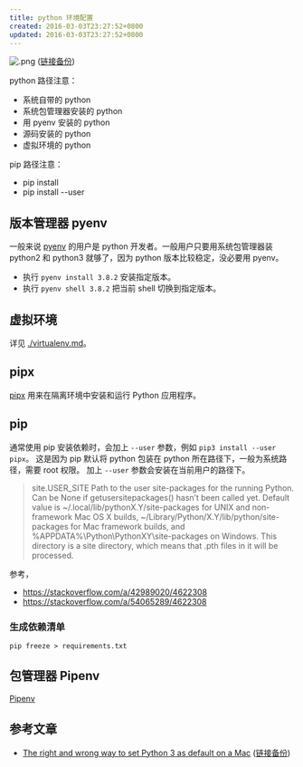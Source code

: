 ```yaml
---
title: python 环境配置
created: 2016-03-03T23:27:52+0800
updated: 2016-03-03T23:27:52+0800
---
```



![.png](https://opensource.com/sites/default/files/uploads/python_environment_xkcd.png)
([链接备份](https://web.archive.org/web/20230228130550/https://opensource.com/sites/default/files/uploads/python_environment_xkcd.png))

python 路径注意：

- 系统自带的 python
- 系统包管理器安装的 python
- 用 pyenv 安装的 python
- 源码安装的 python
- 虚拟环境的 python

pip 路径注意：

- pip install
- pip install --user

## 版本管理器 pyenv

一般来说 [pyenv][] 的用户是 python 开发者。一般用户只要用系统包管理器装 python2 和 python3 就够了，因为 python 版本比较稳定，没必要用 pyenv。

- 执行 `pyenv install 3.8.2` 安装指定版本。
- 执行 `pyenv shell 3.8.2` 把当前 shell 切换到指定版本。

## 虚拟环境

详见 [./virtualenv.md](./virtualenv.md)。

## pipx

[pipx](https://github.com/pipxproject/pipx/) 用来在隔离环境中安装和运行 Python 应用程序。

## pip

通常使用 pip 安装依赖时，会加上 `--user` 参数，例如 `pip3 install --user pipx`。
这是因为 pip 默认将 python 包装在 python 所在路径下，一般为系统路径，需要 root 权限。
加上 `--user` 参数会安装在当前用户的路径下。

> site.USER_SITE
> Path to the user site-packages for the running Python. Can be None if getusersitepackages() hasn’t been called yet. Default value is ~/.local/lib/pythonX.Y/site-packages for UNIX and non-framework Mac OS X builds, ~/Library/Python/X.Y/lib/python/site-packages for Mac framework builds, and %APPDATA%\Python\PythonXY\site-packages on Windows. This directory is a site directory, which means that .pth files in it will be processed.

参考，

- https://stackoverflow.com/a/42989020/4622308
- https://stackoverflow.com/a/54065289/4622308


### 生成依赖清单

`pip freeze > requirements.txt`

## 包管理器 Pipenv

[Pipenv](https://pipenv-fork.readthedocs.io/en/latest/)

## 参考文章

- [The right and wrong way to set Python 3 as default on a Mac](https://opensource.com/article/19/5/python-3-default-mac) ([链接备份](https://web.archive.org/web/20201201230647/https://opensource.com/article/19/5/python-3-default-mac))

<!-- links -->

[pyenv]: https://github.com/pyenv/pyenv
[virtualenv]: https://virtualenv.pypa.io/en/latest/
[venv]: https://docs.python.org/3/library/venv.html

